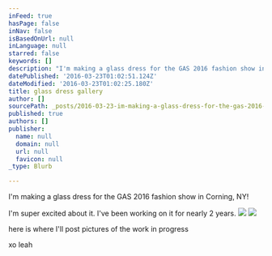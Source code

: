 ```yaml
---
inFeed: true
hasPage: false
inNav: false
isBasedOnUrl: null
inLanguage: null
starred: false
keywords: []
description: "I'm making a glass dress for the GAS 2016 fashion show in Corning, NY!"
datePublished: '2016-03-23T01:02:51.124Z'
dateModified: '2016-03-23T01:02:25.180Z'
title: glass dress gallery
author: []
sourcePath: _posts/2016-03-23-im-making-a-glass-dress-for-the-gas-2016-fashion-show-in-co.md
published: true
authors: []
publisher:
  name: null
  domain: null
  url: null
  favicon: null
_type: Blurb

---
```

I'm making a glass dress for the GAS 2016 fashion show in Corning, NY!

I'm super excited about it.  I've been working on it for nearly 2 years.
![](https://s3-us-west-2.amazonaws.com/the-grid-img/p/4fa6812f51231b70a2f886a92ce7db35756e2b6b.jpg)
![](https://the-grid-user-content.s3-us-west-2.amazonaws.com/c61a2c4b-cd4e-43cd-96a1-01be6dffb64b.jpg)

here is where I'll post pictures of the work in progress

xo leah